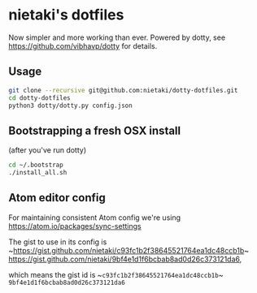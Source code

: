 # nietaki's dotfiles

Now simpler and more working than ever. Powered by dotty, see
 https://github.com/vibhavp/dotty for details.


## Usage

```bash
git clone --recursive git@github.com:nietaki/dotty-dotfiles.git
cd dotty-dotfiles
python3 dotty/dotty.py config.json
```


## Bootstrapping a fresh OSX install

(after you've run dotty)
```bash
cd ~/.bootstrap
./install_all.sh
```


## Atom editor config

For maintaining consistent Atom config we're using https://atom.io/packages/sync-settings

The gist to use in its config is ~https://gist.github.com/nietaki/c93fc1b2f38645521764ea1dc48ccb1b~ https://gist.github.com/nietaki/9bf4e1d1f6bcbab8ad0d26c373121da6,

which means the gist id is ~`c93fc1b2f38645521764ea1dc48ccb1b`~ `9bf4e1d1f6bcbab8ad0d26c373121da6` 
